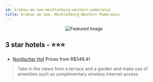```yaml
---
id: krakow-am-see-mecklenburg-western-pomerania
title: Krakow am See, Mecklenburg-Western Pomerania
---
```


<center><img src="https://i.travelapi.com/hotels/7000000/6610000/6607300/6607252/1d96f8fe_z.jpg" alt="Featured Image" /></center>


##  3 star hotels - ⭐️⭐️⭐️

-    [Nordischer Hof](https://us.hurb.com/hotels/krakow-am-see/nordischer-hof-JNP-JP607496?cmp=18055) Prices from R$349.41
   > Take in the views from a terrace and a garden and make use of amenities such as complimentary wireless Internet access.
